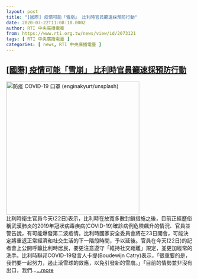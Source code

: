 ```yaml
---
layout: post
title: "[國際] 疫情可能「雪崩」 比利時官員籲速採預防行動"
date: 2020-07-22T11:08:10.000Z
author: RTI 中央廣播電臺
from: https://www.rti.org.tw/news/view/id/2073121
tags: [ RTI 中央廣播電臺 ]
categories: [ news, RTI 中央廣播電臺 ]
---
```

<!--1595416090000-->
[[國際] 疫情可能「雪崩」 比利時官員籲速採預防行動](https://www.rti.org.tw/news/view/id/2073121)
------

<div>
<img src="https://static.rti.org.tw/assets/thumbnails/2020/04/09/03a4d056282b94dc374168250c65c655.jpg" width="360" alt="防疫 COVID-19 口罩 (enginakyurt/unsplash)" title="防疫 COVID-19 口罩 (enginakyurt/unsplash)"><br>比利時衛生官員今天(22日)表示，比利時在放寬多數封鎖措施之後，目前正經歷俗稱武漢肺炎的2019年冠狀病毒疾病(COVID-19)確診病例危險飆升的情況、官員並警告說，有可能爆發第二波疫情。比利時國家安全委員會將在23日開會，可能決定將重返正常經濟和社交生活的下一階段時間，予以延後。官員在今天(22日)的記者會上公開呼籲比利時居民，要更注意遵守「維持社交距離」規定，並更加經常的洗手。比利時聯邦COVID-19發言人卡提(Boudewijn Catry)表示，「很重要的是，我們要一起努力，遏止滾雪球的效應，以免引發新的雪崩。」「目前的情勢並非沒有出口，我們...<a target="_blank" href="https://www.rti.org.tw/news/view/id/2073121">...more</a>
</div>
